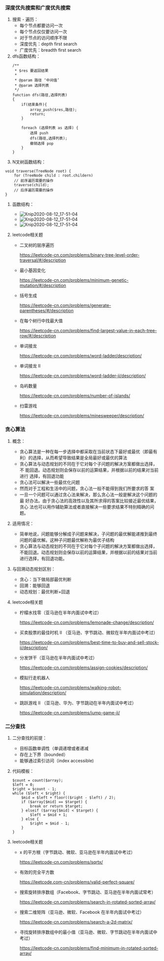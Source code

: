 ### 深度优先搜索和广度优先搜索

1. 搜索 - 遍历：
   - 每个节点都要访问一次  
   - 每个节点仅仅要访问一次
   - 对于节点的访问顺序不限
   - 深度优先：depth first search
   - 广度优先：breadth first search
1. dfs函数结构：
    ```
    /**
     * $res 要返回结果
     *
     * @param 路径 ‘中间值’
     * @param 选择列表
     */
    function dfs(路径,选择列表)
    {
        if(结束条件){
            array_push($res,路径);
            return;
        }
    
        foreach (选择列表 as 选择) {
            选择 push
            dfs(路径,选择列表);
            撤销选择 pop
        }
    }
    ```
1. N叉树函数结构：
```
void traverse(TreeNode root) {
    for (TreeNode child : root.childern)
    // 前序遍历需要的操作
    traverse(child);
    // 后序遍历需要的操作
}
```

1. 函数结构：
    - ![Xnip2020-08-12_17-51-04](./src/dfs.jpg)
    - ![Xnip2020-08-12_17-51-04](./src/dfs2.jpg)
    - ![Xnip2020-08-12_17-51-04](./src/bfs.jpg)
1. leetcode相关题

   - 二叉树的层序遍历  

     <https://leetcode-cn.com/problems/binary-tree-level-order-traversal/#/description>

   - 最小基因变化  

     <https://leetcode-cn.com/problems/minimum-genetic-mutation/#/description>

   - 括号生成   

     <https://leetcode-cn.com/problems/generate-parentheses/#/description>

   - 在每个树行中找最大值   

     <https://leetcode-cn.com/problems/find-largest-value-in-each-tree-row/#/description>

   - 单词接龙   

     <https://leetcode-cn.com/problems/word-ladder/description/>

   - 单词接龙 II   

     <https://leetcode-cn.com/problems/word-ladder-ii/description/>

   - 岛屿数量   

     <https://leetcode-cn.com/problems/number-of-islands/>

   - 扫雷游戏   

     <https://leetcode-cn.com/problems/minesweeper/description/>
     
### 贪心算法     

1. 概念：
   - 贪心算法是一种在每一步选择中都采取在当前状态下最好或最优（即最有
     利）的选择，从而希望导致结果是全局最好或最优的算法  
   - 贪心算法与动态规划的不同在于它对每个子问题的解决方案都做出选择，不
     能回退。动态规划则会保存以前的运算结果，并根据以前的结果对当前进行
     选择，有回退功能
   - 贪心法可以解决一些最优化问题
   - 然而对于工程和生活中的问题，贪心法一般不能得到我们所要求的答
     案
   - 一旦一个问题可以通过贪心法来解决，那么贪心法一般是解决这个问题的最
     好办法。由于贪心法的高效性以及其所求得的答案比较接近最优结果，贪心
     法也可以用作辅助算法或者直接解决一些要求结果不特别精确的问题。

1. 适用情况：
   - 简单地说，问题能够分解成子问题来解决，子问题的最优解能递推到最终
     问题的最优解。这种子问题最优解称为最优子结构  
   - 贪心算法与动态规划的不同在于它对每个子问题的解决方案都做出选择，
     不能回退。动态规划则会保存以前的运算结果，并根据以前的结果对当前
     进行选择，有回退功能。
1. 与回溯动态规划区别：
   - 贪心：当下做局部最优判断  
   - 回溯：能够回退
   - 动态规划：最优判断+回退
1. leetcode相关题

   - 柠檬水找零（亚马逊在半年内面试中考过）  

     <https://leetcode-cn.com/problems/lemonade-change/description/>

   - 买卖股票的最佳时机 II （亚马逊、字节跳动、微软在半年内面试中考过）  

     <https://leetcode-cn.com/problems/best-time-to-buy-and-sell-stock-ii/description/>

   - 分发饼干（亚马逊在半年内面试中考过）   

     <https://leetcode-cn.com/problems/assign-cookies/description/>

   - 模拟行走机器人   

     <https://leetcode-cn.com/problems/walking-robot-simulation/description/>

   - 跳跃游戏 II （亚马逊、华为、字节跳动在半年内面试中考过）   

     <https://leetcode-cn.com/problems/jump-game-ii/>
     
### 二分查找     
1. 二分查找的前提：
   - 目标函数单调性（单调递增或者递减  
   - 存在上下界（bounded）
   - 能够通过索引访问（index accessible)

1. 代码模板：
    ```
    $count = count($array);
    $left = 0;
    $right = $count - 1;
    while ($left < $right) {
        $mid = $left + floor(($right - $left) / 2);
        if ($array[$mid] == $target) {
            break or return $target;
        } elseif ($array[$mid] < $target) {
            $left = $mid + 1;
        } else {
            $right = $mid - 1;
        }
    }
    ```
1. leetcode相关题

   - x 的平方根（字节跳动、微软、亚马逊在半年内面试中考过）  

     <https://leetcode-cn.com/problems/sqrtx/>

   - 有效的完全平方数  

     <https://leetcode.com-cn/problems/valid-perfect-square/>

   - 搜索旋转排序数组（Facebook、字节跳动、亚马逊在半年内面试常考）  

     <https://leetcode-cn.com/problems/search-in-rotated-sorted-array/>

   - 搜索二维矩阵（亚马逊、微软、Facebook 在半年内面试中考过）  

     <https://leetcode-cn.com/problems/search-a-2d-matrix/>

   - 寻找旋转排序数组中的最小值（亚马逊、微软、字节跳动在半年内面试中考过）  

     <https://leetcode-cn.com/problems/find-minimum-in-rotated-sorted-array/>